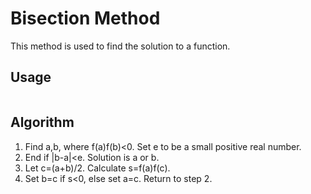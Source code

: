 # Bisection Method
This method is used to find the solution to a function.

## Usage
```bash

```

## Algorithm
1. Find a,b, where f(a)f(b)<0. Set e to be a small positive real number.
2. End if |b-a|<e. Solution is a or b.
3. Let c=(a+b)/2. Calculate s=f(a)f(c).
4. Set b=c if s<0, else set a=c. Return to step 2. 

